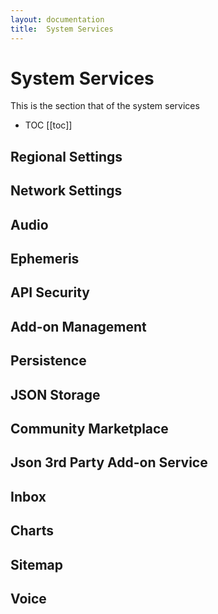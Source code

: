 ```yaml
---
layout: documentation
title:  System Services
---
```


# System Services

This is the section that of the system services

- TOC
  [[toc]]

## Regional Settings

## Network Settings

## Audio

## Ephemeris

## API Security

## Add-on Management

## Persistence

## JSON Storage

## Community Marketplace

## Json 3rd Party Add-on Service

## Inbox

## Charts

## Sitemap

## Voice
